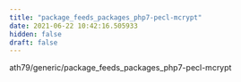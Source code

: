 ```yaml
---
title: "package_feeds_packages_php7-pecl-mcrypt"
date: 2021-06-22 10:42:16.505933
hidden: false
draft: false
---
```


ath79/generic/package_feeds_packages_php7-pecl-mcrypt

